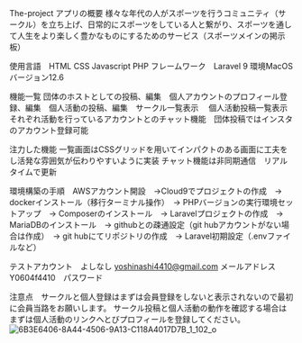 The-project アプリの概要 様々な年代の人がスポーツを行うコミュニティ（サークル）を立ち上げ、日常的にスポーツをしている人と繋がり、スポーツを通して人生をより楽しく豊かなものにするためのサービス（スポーツメインの掲示板）

使用言語　HTML CSS Javascript PHP フレームワーク　Laravel 9 
環境MacOSバージョン12.6

機能一覧 団体のホストとしての投稿、編集　個人アカウントのプロフィール登録、編集　個人活動の投稿、編集　サークル一覧表示　 個人活動投稿一覧表示　それぞれ活動を行っているアカウントとのチャット機能　団体投稿ではインスタのアカウント登録可能

注力した機能 一覧画面はCSSグリッドを用いてインパクトのある画面に工夫をし活発な雰囲気が伝わりやすいように実装 チャット機能は非同期通信　リアルタイムで更新

環境構築の手順　AWSアカウント開設　→Cloud9でプロジェクトの作成　→ dockerインストール（移行ターミナル操作）　→ PHPバージョンの実行環境セットアップ　→ Composerのインストール　→ Laravelプロジェクトの作成　→ 
MariaDBのインストール　→ githubとの疎通設定（git hubアカウントがない場合は作成）　→ git hubにてリポジトリの作成　→ Laravel初期設定（.envファイルなど）

テストアカウント　よしなし
yoshinashi4410@gmail.com メールアドレス
Y0604f4410　パスワード

注意点　サークルと個人登録はまずは会員登録をしないと表示されないので最初に会員当路をお願いします。 サークル投稿と個人活動の動作を確認する場合はまずは個人活動のリンクへとびプロフィールを登録してください。
![6B3E6406-8A44-4506-9A13-C118A4017D7B_1_102_o](https://user-images.githubusercontent.com/109498331/204678396-34a171c3-a9e9-451d-86fe-a5f1cec9a0bc.jpeg)
